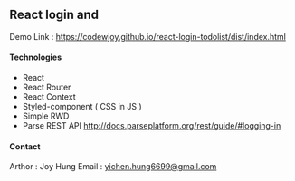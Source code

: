 ## React login and 
Demo Link : https://codewjoy.github.io/react-login-todolist/dist/index.html

#### Technologies
* React 
* React Router
* React Context 
* Styled-component ( CSS in JS )
* Simple RWD
* Parse REST API
http://docs.parseplatform.org/rest/guide/#logging-in

#### Contact
Arthor : Joy Hung
Email : yichen.hung6699@gmail.com
